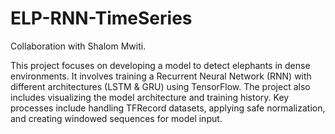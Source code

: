 # ELP-RNN-TimeSeries

Collaboration with Shalom Mwiti.

This project focuses on developing a model to detect elephants in dense environments. It involves training a Recurrent Neural Network (RNN) with different architectures (LSTM & GRU) using TensorFlow. The project also includes visualizing the model architecture and training history. Key processes include handling TFRecord datasets, applying safe normalization, and creating windowed sequences for model input.
